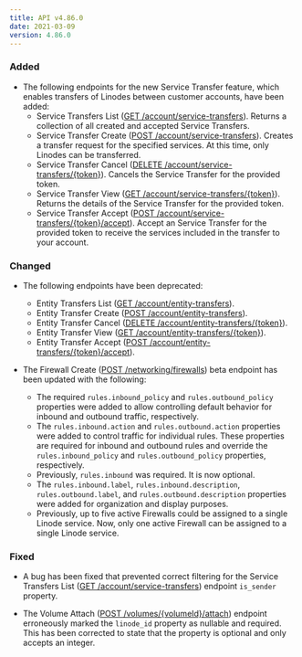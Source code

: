 ```yaml
---
title: API v4.86.0
date: 2021-03-09
version: 4.86.0
---
```


### Added

- The following endpoints for the new Service Transfer feature, which enables transfers of Linodes between customer accounts, have been added:
    - Service Transfers List ([GET /account/service-transfers](/docs/api/account/#service-transfers-list)). Returns a collection of all created and accepted Service Transfers.
    - Service Transfer Create ([POST /account/service-transfers](/docs/api/account/#service-transfer-create)). Creates a transfer request for the specified services. At this time, only Linodes can be transferred.
    - Service Transfer Cancel ([DELETE /account/service-transfers/{token}](/docs/api/account/#service-transfer-cancel)). Cancels the Service Transfer for the provided token.
    - Service Transfer View ([GET /account/service-transfers/{token}](/docs/api/account/#service-transfer-view)). Returns the details of the Service Transfer for the provided token.
    - Service Transfer Accept ([POST /account/service-transfers/{token}/accept](/docs/api/account/#service-transfer-accept)). Accept an Service Transfer for the provided token to receive the services included in the transfer to your account.

### Changed

- The following endpoints have been deprecated:
    - Entity Transfers List ([GET /account/entity-transfers](/docs/api/account/#entity-transfers-list)).
    - Entity Transfer Create ([POST /account/entity-transfers](/docs/api/account/#entity-transfer-create)).
    - Entity Transfer Cancel ([DELETE /account/entity-transfers/{token}](/docs/api/account/#entity-transfer-cancel)).
    - Entity Transfer View ([GET /account/entity-transfers/{token}](/docs/api/account/#entity-transfer-view)).
    - Entity Transfer Accept ([POST /account/entity-transfers/{token}/accept](/docs/api/account/#entity-transfer-accept)).

- The Firewall Create ([POST /networking/firewalls](/docs/api/networking/#firewall-create)) beta endpoint has been updated with the following:
    - The required `rules.inbound_policy` and `rules.outbound_policy` properties were added to allow controlling default behavior for inbound and outbound traffic, respectively.
    - The `rules.inbound.action` and `rules.outbound.action` properties were added to control traffic for individual rules. These properties are required for inbound and outbound rules and override the `rules.inbound_policy` and `rules.outbound_policy` properties, respectively.
    - Previously, `rules.inbound` was required. It is now optional.
    - The `rules.inbound.label`, `rules.inbound.description`, `rules.outbound.label`, and `rules.outbound.description` properties were added for organization and display purposes.
    - Previously, up to five active Firewalls could be assigned to a single Linode service. Now, only one active Firewall can be assigned to a single Linode service.

### Fixed

- A bug has been fixed that prevented correct filtering for the Service Transfers List ([GET /account/service-transfers](/docs/api/account/#service-transfers-list)) endpoint `is_sender` property.

- The Volume Attach ([POST /volumes/{volumeId}/attach](/docs/api/volumes/#volume-attach)) endpoint erroneously marked the `linode_id` property as nullable and required. This has been corrected to state that the property is optional and only accepts an integer.